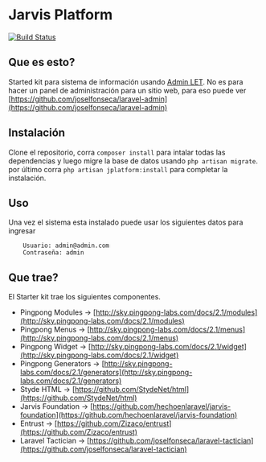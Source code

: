# Jarvis Platform

[![Build Status](https://travis-ci.org/hechoenlaravel/jarvis-platform.svg)](https://travis-ci.org/hechoenlaravel/jarvis-platform)

## Que es esto?
Started kit para sistema de información usando [Admin LET](https://almsaeedstudio.com/preview). No es para hacer un panel de administración para un sitio web, para eso puede ver [https://github.com/joselfonseca/laravel-admin](https://github.com/joselfonseca/laravel-admin)

## Instalación

Clone el repositorio, corra `composer install` para intalar todas las dependencias y luego migre la base de datos usando `php artisan migrate`. por último corra `php artisan jplatform:install` para completar la instalación.

## Uso

Una vez el sistema esta instalado puede usar los siguientes datos para ingresar 

```
    Usuario: admin@admin.com
    Contraseña: admin
```

## Que trae?

El Starter kit trae los siguientes componentes.

 - Pingpong Modules -> [http://sky.pingpong-labs.com/docs/2.1/modules](http://sky.pingpong-labs.com/docs/2.1/modules)
 - Pingpong Menus -> [http://sky.pingpong-labs.com/docs/2.1/menus](http://sky.pingpong-labs.com/docs/2.1/menus)
 - Pingpong Widget -> [http://sky.pingpong-labs.com/docs/2.1/widget](http://sky.pingpong-labs.com/docs/2.1/widget)
 - Pingpong Generators -> [http://sky.pingpong-labs.com/docs/2.1/generators](http://sky.pingpong-labs.com/docs/2.1/generators)
 - Styde HTML -> [https://github.com/StydeNet/html](https://github.com/StydeNet/html)
 - Jarvis Foundation -> [https://github.com/hechoenlaravel/jarvis-foundation](https://github.com/hechoenlaravel/jarvis-foundation)
 - Entrust -> [https://github.com/Zizaco/entrust](https://github.com/Zizaco/entrust)
 - Laravel Tactician -> [https://github.com/joselfonseca/laravel-tactician](https://github.com/joselfonseca/laravel-tactician)
